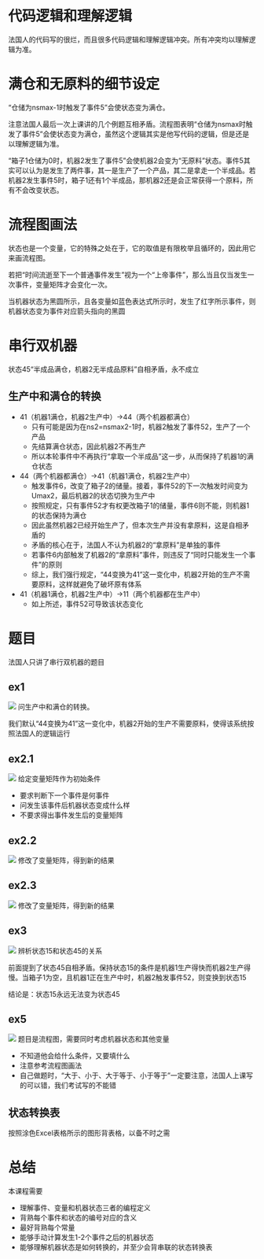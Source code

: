 # 代码逻辑和理解逻辑

法国人的代码写的很烂，而且很多代码逻辑和理解逻辑冲突。所有冲突均以理解逻辑为准。

# 满仓和无原料的细节设定

“仓储为nsmax-1时触发了事件5”会使状态变为满仓。

注意法国人最后一次上课讲的几个例题互相矛盾。流程图表明“仓储为nsmax时触发了事件5”会使状态变为满仓，虽然这个逻辑其实是他写代码的逻辑，但是还是以理解逻辑为准。

“箱子1仓储为0时，机器2发生了事件5”会使机器2会变为“无原料”状态。事件5其实可以认为是发生了两件事，其一是生产了一个产品，其二是拿走一个半成品。若机器2发生事件5时，箱子1还有1个半成品，那机器2还是会正常获得一个原料，所有不会改变状态。

# 流程图画法

状态也是一个变量，它的特殊之处在于，它的取值是有限枚举且循环的，因此用它来画流程图。

若把“时间流逝至下一个普通事件发生”视为一个“上帝事件”，那么当且仅当发生一次事件，变量矩阵才会变化一次。

当机器状态为黑圆所示，且各变量如蓝色表达式所示时，发生了红字所示事件，则机器状态变为事件对应箭头指向的黑圆

# 串行双机器

状态45“半成品满仓，机器2无半成品原料”自相矛盾，永不成立

## 生产中和满仓的转换

- 41（机器1满仓，机器2生产中）→44（两个机器都满仓）
  - 只有可能是因为在ns2=nsmax2-1时，机器2触发了事件52，生产了一个产品
  - 先结算满仓状态，因此机器2不再生产
  - 所以本轮事件中不再执行“拿取一个半成品”这一步，从而保持了机器1的满仓状态
- 44（两个机器都满仓）→41（机器1满仓，机器2生产中）
  - 触发事件6，改变了箱子2的储量。接着，事件52的下一次触发时间变为Umax2，最后机器2的状态切换为生产中
  - 按照规定，只有事件52才有权更改箱子1的储量，事件6则不能，则机器1的状态保持为满仓
  - 因此虽然机器2已经开始生产了，但本次生产并没有拿原料，这是自相矛盾的
  - 矛盾的核心在于，法国人不认为机器2的“拿原料”是单独的事件
  - 若事件6内部触发了机器2的“拿原料”事件，则违反了“同时只能发生一个事件”的原则
  - 综上，我们强行规定，“44变换为41”这一变化中，机器2开始的生产不需要原料，这样就避免了破坏原有体系
- 41（机器1满仓，机器2生产中）→11（两个机器都在生产中）
  - 如上所述，事件52可导致该状态变化

# 题目

法国人只讲了串行双机器的题目

## ex1
![](img\1.jpg)
问生产中和满仓的转换。

我们默认“44变换为41”这一变化中，机器2开始的生产不需要原料，使得该系统按照法国人的逻辑运行

## ex2.1
![](img\2-1.jpg)
给定变量矩阵作为初始条件

- 要求判断下一个事件是何事件
- 问发生该事件后机器状态变成什么样
- 不要求得出事件发生后的变量矩阵

## ex2.2
![](img\2-2.jpg)
修改了变量矩阵，得到新的结果

## ex2.3
![](img\2-3.jpg)
修改了变量矩阵，得到新的结果


## ex3
![](img\4.jpg)
辨析状态15和状态45的关系

前面提到了状态45自相矛盾。保持状态15的条件是机器1生产得快而机器2生产得慢。当箱子1为空，且机器1正在生产中时，机器2触发事件52，则变换到状态15

结论是：状态15永远无法变为状态45

## ex5
![](img\5.jpg)
题目是流程图，需要同时考虑机器状态和其他变量

- 不知道他会给什么条件，又要填什么
- 注意参考流程图画法
- 自己做题时，“大于、小于、大于等于、小于等于”一定要注意，法国人上课写的可以错，我们考试写的不能错

## 状态转换表

按照涂色Excel表格所示的图形背表格，以备不时之需

# 总结

本课程需要

- 理解事件、变量和机器状态三者的编程定义
- 背熟每个事件和状态的编号对应的含义
- 最好背熟每个常量
- 能够手动计算发生1-2个事件之后的机器状态
- 能够理解机器状态是如何转换的，并至少会背串联的状态转换表

